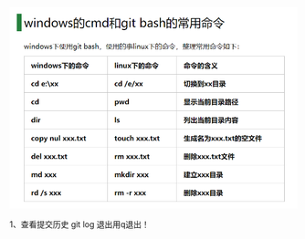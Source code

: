 ![git bash](https://github.com/LoveChunHua/Summary-of-common-commands/blob/master/bash%20commands.png) <br>

1、查看提交历史   git log    退出用q退出！
